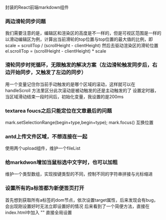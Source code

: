 封装的React前端markdown组件

### 两边滑轮同步问题
我们需要注意的是，编辑区和渲染区的高度是不一样的，但是可视区范围是一样的
以滑动编辑区为例，计算出当前滑轮的top位置与top位置的最大值的比例，即 scale = scrollTop / (scrollHeight - clientHeight)
然后去驱动渲染区的滑轮位置
el.scrollTop = (scrollHeight - clientHeight) * scale

### 滑轮同步时死循环，无限触发的解决方案（左边滑轮触发同步后，右边开始同步，又触发了左边的同步）
用一个变量记住你当前手动触发的是哪个区域的滚动，这样就可以在 handleScroll 方法里区分此次滚动是被动触发的还是主动触发的了
设置定时器，当区域滑动结束一段时间后，初始化变量，我设置的是200ms

### textarea foucs之后只能定位在文章最后的问题
mark.setSelectionRange(begin+type,begin+type);
mark.focus()
互换位置

### antd上传文件区域，不想连接在一起
使用两个upload组件，维护一个fileList

### 给markdwon增加当鼠标选中文字时，也可以加粗
维护一个类型数组，实现按键类型的不同，控制不同的字符串拼接与光标缩进

### 设置所有的a标签都为新便签页打开
首先想到获取所有a标签的dom节点，依次设置target属性，后来发现会有bug，会出现刚设置好时无法立即设置好的情况
后来看到了一个简便方法，直接在index.html中加入
"<base target="_blank" />"
直接全局设置

